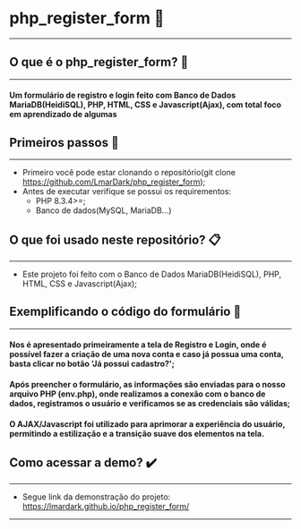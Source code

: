 # php_register_form 📍
---

## O que é o php_register_form? 🤔
---
#### Um formulário de registro e login feito com Banco de Dados MariaDB(HeidiSQL), PHP, HTML, CSS e Javascript(Ajax), com total foco em aprendizado de algumas 

## Primeiros passos  👣
---
- Primeiro você pode estar clonando o repositório(git clone https://github.com/LmarDark/php_register_form);
- Antes de executar verifique se possui os requirementos:
   - PHP 8.3.4>=;
  - Banco de dados(MySQL, MariaDB...)

## O que foi usado neste repositório? 📋
---
- Este projeto foi feito com o Banco de Dados MariaDB(HeidiSQL), PHP, HTML, CSS e Javascript(Ajax); 

## Exemplificando o código do formulário 📑
---
#### Nos é apresentado primeiramente a tela de Registro e Login, onde é possível fazer a criação de uma nova conta e caso já possua uma conta, basta clicar no botão 'Já possui cadastro?';
#### Após preencher o formulário, as informações são enviadas para o nosso arquivo PHP (env.php), onde realizamos a conexão com o banco de dados, registramos o usuário e verificamos se as credenciais são válidas;
#### O AJAX/Javascript foi utilizado para aprimorar a experiência do usuário, permitindo a estilização e a transição suave dos elementos na tela.

## Como acessar a demo? ✔️
---
- Segue link da demonstração do projeto: https://lmardark.github.io/php_register_form/
---


